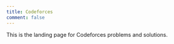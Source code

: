 ```yaml
---
title: Codeforces
comment: false
---
```


This is the landing page for Codeforces problems and solutions.
